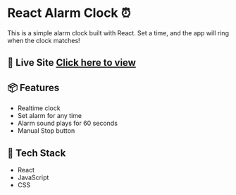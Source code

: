 # React Alarm Clock ⏰

This is a simple alarm clock built with React. Set a time, and the app will ring when the clock matches!

## 🔗 Live Site [Click here to view](https://alarm-clock-lilac-xi.vercel.app)

## 📦 Features

- Realtime clock
- Set alarm for any time
- Alarm sound plays for 60 seconds
- Manual Stop button

## 🚀 Tech Stack

- React
- JavaScript
- CSS



